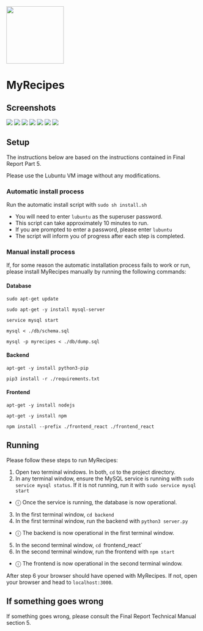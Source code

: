 <img src="/logo/WIP_logo_2.png" height="150"/>

# MyRecipes
## Screenshots
<img src="/screenshots/home.png"/>
<img src="/screenshots/recipe.png"/>
<img src="/screenshots/profile.png"/>
<img src="/screenshots/search.png"/>
<img src="/screenshots/news.png"/>
<img src="/screenshots/create.png"/>
<img src="/screenshots/chatbot.png"/>

## Setup
The instructions below are based on the instructions contained in Final Report 
Part 5.

Please use the Lubuntu VM image without any modifications.

### Automatic install process
Run the automatic install script with `sudo sh install.sh`
- You will need to enter `lubuntu` as the superuser password.
- This script can take approximately 10 minutes to run. 
- If you are prompted to enter a password, please enter `lubuntu`
- The script will inform you of progress after each step is completed.

### Manual install process
If, for some reason the automatic installation process fails to work or run, please install MyRecipes manually by running the following commands:

#### Database 
`sudo apt-get update`

`sudo apt-get -y install mysql-server`

`service mysql start`		

`mysql < ./db/schema.sql`

`mysql -p myrecipes < ./db/dump.sql`


#### Backend
`apt-get -y install python3-pip`

`pip3 install -r ./requirements.txt`

#### Frontend
`apt-get -y install nodejs`

`apt-get -y install npm`

`npm install --prefix ./frontend_react ./frontend_react`


## Running
Please follow these steps to run MyRecipes:
1.	Open two terminal windows. In both, `cd` to the project directory.
2.	In any terminal window, ensure the MySQL service is running with `sudo service mysql status`. If it is not running, run it with `sudo service mysql start` 
- ⓘ Once the service is running, the database is now operational.
3.	In the first terminal window, `cd backend`
4.	In the first terminal window, run the backend with `python3 server.py`
- ⓘ The backend is now operational in the first terminal window.
5.	In the second terminal window, `cd `frontend_react`
6.	In the second terminal window, run the frontend with `npm start`
- ⓘ The frontend is now operational in the second terminal window.

After step 6 your browser should have opened with MyRecipes. If not, open your browser and head to `localhost:3000`.


## If something goes wrong
If something goes wrong, please consult the Final Report Technical Manual section 5.
